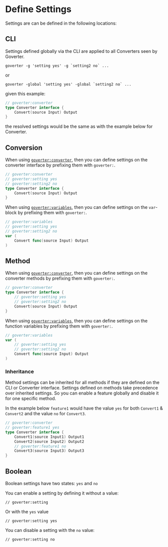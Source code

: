# Define Settings

Settings are can be defined in the following locations:

## CLI

Settings defined globally via the CLI are applied to all Converters seen by
Goverter.

```
goverter -g 'setting yes' -g `setting2 no` ...
```

or

```
goverter -global 'setting yes' -global `setting2 no` ...
```

given this example:

```go
// goverter:converter
type Converter interface {
    Convert(source Input) Output
}
```

the resolved settings would be the same as with the example below for Converter.

## Conversion

When using [`goverter:converter`](converter.md), then you can define settings
on the converter interface by prefixing them with `goverter:`.

```go
// goverter:converter
// goverter:setting yes
// goverter:setting2 no
type Converter interface {
    Convert(source Input) Output
}
```

When using [`goverter:variables`](variables.md), then you can define settings
on the `var`-block by prefixing them with `goverter:`.

```go
// goverter:variables
// goverter:setting yes
// goverter:setting2 no
var (
    Convert func(source Input) Output
)
```

## Method

When using [`goverter:converter`](converter.md), then you can define settings
on the converter methods by prefixing them with `goverter:`.

```go
// goverter:converter
type Converter interface {
    // goverter:setting yes
    // goverter:setting2 no
    Convert(source Input) Output
}
```

When using [`goverter:variables`](variables.md), then you can define settings
on the function variables by prefixing them with `goverter:`.

```go
// goverter:variables
var (
    // goverter:setting yes
    // goverter:setting2 no
    Convert func(source Input) Output
)
```

### Inheritance

Method settings can be inherited for all methods if they are defined on the CLI
or Converter interface. Settings defined on methods take precedence over
inherited settings. So you can enable a feature globally and disable it for one
specific method.

In the example below `feature1` would have the value `yes` for both `Convert1` &
`Convert2` and the value `no` for `Convert3`.

```go
// goverter:converter
// goverter:feature1 yes
type Converter interface {
    Convert1(source Input1) Output1
    Convert2(source Input2) Output2
    // goverter:feature1 no
    Convert3(source Input3) Output3
}
```

## Boolean

Boolean settings have two states: `yes` and `no`

You can enable a setting by defining it without a value:

```
// goverter:setting
```

Or with the `yes` value

```
// goverter:setting yes
```

You can disable a setting with the `no` value:

```
// goverter:setting no
```
